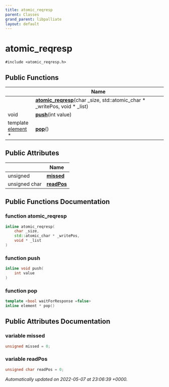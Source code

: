```yaml
---
title: atomic_reqresp
parent: Classes
grand_parent: libpalliate
layout: default
---
```


# atomic_reqresp






`#include <atomic_reqresp.h>`

## Public Functions

|                | Name           |
| -------------- | -------------- |
| | **[atomic_reqresp](/libpalliate/generated/Classes/classatomic__reqresp#function-atomic-reqresp)**(char _size, std::atomic_char * _writePos, void * _list) |
| void | **[push](/libpalliate/generated/Classes/classatomic__reqresp#function-push)**(int value) |
| template <bool waitForResponse =false\> <br>[element](/libpalliate/generated/Classes/structelement) * | **[pop](/libpalliate/generated/Classes/classatomic__reqresp#function-pop)**() |

## Public Attributes

|                | Name           |
| -------------- | -------------- |
| unsigned | **[missed](/libpalliate/generated/Classes/classatomic__reqresp#variable-missed)**  |
| unsigned char | **[readPos](/libpalliate/generated/Classes/classatomic__reqresp#variable-readpos)**  |

## Public Functions Documentation

### function atomic_reqresp

```cpp
inline atomic_reqresp(
    char _size,
    std::atomic_char * _writePos,
    void * _list
)
```


### function push

```cpp
inline void push(
    int value
)
```


### function pop

```cpp
template <bool waitForResponse =false>
inline element * pop()
```


## Public Attributes Documentation

### variable missed

```cpp
unsigned missed = 0;
```


### variable readPos

```cpp
unsigned char readPos = 0;
```



_Automatically updated on 2022-05-07 at 23:06:39 +0000._